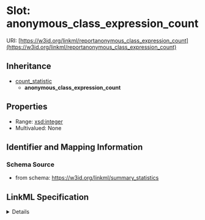 # Slot: anonymous_class_expression_count

URI: [https://w3id.org/linkml/reportanonymous_class_expression_count](https://w3id.org/linkml/reportanonymous_class_expression_count)




## Inheritance

* [count_statistic](count_statistic.md)
    * **anonymous_class_expression_count**





## Properties

* Range: [xsd:integer](http://www.w3.org/2001/XMLSchema#integer)
* Multivalued: None







## Identifier and Mapping Information







### Schema Source


* from schema: https://w3id.org/linkml/summary_statistics




## LinkML Specification

<details>
```yaml
name: anonymous_class_expression_count
from_schema: https://w3id.org/linkml/summary_statistics
rank: 1000
is_a: count_statistic
alias: anonymous_class_expression_count
domain_of:
- SummaryStatisticCollection
slot_group: class_statistic_group
range: integer

```
</details>